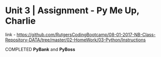 # Unit 3 | Assignment - Py Me Up, Charlie

link - https://github.com/RutgersCodingBootcamp/08-01-2017-NB-Class-Repository-DATA/tree/master/02-HomeWork/03-Python/Instructions

COMPLETED **PyBank** and **PyBoss**